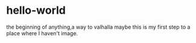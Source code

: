 # hello-world
the beginning of anything,a way to valhalla
maybe this is my first step to a place where I haven't image.



